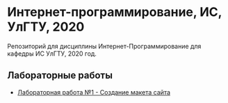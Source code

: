 # Интернет-программирование, ИС, УлГТУ, 2020

Репозиторий для дисциплины Интернет-Программирование для кафедры ИС УлГТУ, 2020 год.


## Лабораторные работы

* [Лабораторная работа №1 - Создание макета сайта](/lw01)
